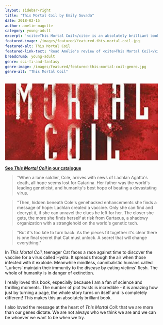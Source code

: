 ```yaml
---
layout: sidebar-right
title: "This Mortal Coil by Emily Suvada"
date: 2018-02-15
author: amelie-magotte
category: young-adult
excerpt: '<cite>This Mortal Coil</cite> is an absolutely brilliant book.'
featured-image: /images/featured/featured-this-mortal-coil.jpg
featured-alt: This Mortal Coil
featured-link-text: "Read Amélie's review of <cite>This Mortal Coil</cite>, by Emily Suvada."
breadcrumb: young-adult
genre: sci-fi-and-fantasy
genre-image: /images/featured/featured-this-mortal-coil-genre.jpg
genre-alt: "This Mortal Coil"
---
```


![This Mortal Coil](/images/featured/featured-this-mortal-coil.jpg)

**[See <cite>This Mortal Coil</cite> in our catalogue](https://suffolk.spydus.co.uk/cgi-bin/spydus.exe/ENQ/OPAC/BIBENQ?BRN=2264676)**

> "When a lone soldier, Cole, arrives with news of Lachlan Agatta's death, all hope seems lost for Catarina. Her father was the world's leading geneticist, and humanity's best hope of beating a devastating virus.

> "Then, hidden beneath Cole's genehacked enhancements she finds a message of hope: Lachlan created a vaccine. Only she can find and decrypt it, if she can unravel the clues he left for her. The closer she gets, the more she finds herself at risk from Cartaxus, a shadowy organization with a stranglehold on the world's genetic tech.

> "But it's too late to turn back. As the pieces fit together it's clear there is one final secret that Cat must unlock. A secret that will change everything."

In <cite>This Mortal Coil</cite>, teenager Cat faces a race against time to discover the vaccine for a virus called Hydra. It spreads through the air when those infected with it explode. Meanwhile mindless, cannibalistic humans called 'Lurkers' maintain their immunity to the disease by eating victims' flesh. The whole of humanity is in danger of extinction.

I really loved this book, especially because I am a fan of science and thrilling moments. The number of plot twists is incredible - it is amazing how just by turning a page, the whole story turns on itself and is completely different! This makes this an absolutely brilliant book.

I also loved the message at the heart of <cite>This Mortal Coil</cite>: that we are more than our genes dictate. We are not always who we think we are and we can be whoever we want to be when we try.
